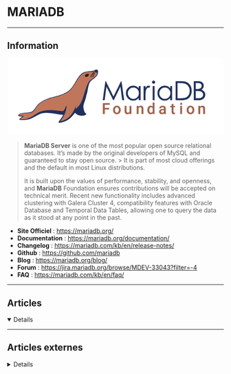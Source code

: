 # MARIADB
----

## <i class="fa-solid fa-hashtag"></i> Information

![Logo](../../_media/bdd/mariadb/mariadb_logo.png ':size=250 :no-zoom')


> <i class="fa-solid fa-quote-left"></i> **MariaDB Server** is one of the most popular open source relational databases. It’s made by the original developers of MySQL and guaranteed to stay open source. > It is part of most cloud offerings and the default in most Linux distributions.
>
> It is built upon the values of performance, stability, and openness, and **MariaDB** Foundation ensures contributions will be accepted on technical merit. Recent new functionality includes advanced clustering with Galera Cluster 4, compatibility features with Oracle Database and Temporal Data Tables, allowing one to query the data as it stood at any point in the past. <i class="fa-solid fa-quote-left fa-rotate-180"></i>


- <i class="fa-solid fa-globe"></i> **Site Officiel** : https://mariadb.org/
- <i class="fa-solid fa-book"></i> **Documentation** : https://mariadb.org/documentation/
- <i class="fa-solid fa-file-circle-question"></i> **Changelog** : https://mariadb.com/kb/en/release-notes/
- <i class="fa-brands fa-github"></i> **Github** : https://github.com/mariadb
- <i class="fab fa-blogger-b"></i> **Blog** : https://mariadb.org/blog/
- <i class="fas fa-comments"></i> **Forum** : https://jira.mariadb.org/browse/MDEV-33043?filter=-4
- <i class="far fa-question-circle"></i> **FAQ** : https://mariadb.com/kb/en/faq/


---

## <i class="fa-regular fa-newspaper"></i> Articles

<details open>

</details>

---

## <i class="fa-solid fa-glasses"></i> Articles externes

<details>

- [How to Install MariaDB on Rocky Linux 8](https://linoxide.com/how-to-install-mariadb-on-rocky-linux-8/)
- [How to Setup MariaDB Galera Cluster on Ubuntu 20.04](https://www.howtoforge.com/how-to-setup-mariadb-galera-cluster-on-ubuntu-20-04/)
- [How to Install MariaDB Database in Debian 10](https://www.tecmint.com/install-mariadb-database-in-debian-10/)
- [What is MariaDB? How Does MariaDB Work?](https://www.tecmint.com/what-is-mariadb-how-does-mariadb-work/)
- [How to Install MariaDB on CentOS 8](https://www.tecmint.com/install-mariadb-on-centos-8/)
- [Centos 8 install and get started with MariaDB](https://linuxhint.com/centos-8-install-and-get-started-with-mariadb/)
- [Install MariaDB on FreeBSD](https://linuxhint.com/install-mariadb-on-freebsd/)
- [Running Multiple MariaDB Instances on Ubuntu 20.04 LTS](https://linuxhint.com/running-multiple-mariadb-instances-on-ubuntu-20-04-lts/)
- [Encryption at Rest in MariaDB](https://linuxhint.com/configure-database-level-encryption-mariadb/)
- [How to Install MariaDB on Ubuntu 20.04](https://linuxhint.com/install-mariadb-ubuntu/)
- [How to Install MariaDB on Ubuntu 20.04 LTS](https://linoxide.com/install-mariadb-on-ubuntu-20-04/)
- [Galera Mariadb: Load balancing et Failover HAproxy](https://blog.devarieux.net/2016/06/galera-load-balancing-failover-haproxy.html)
- [Pas à pas - monter un cluster Galera Mariadb](https://blog.devarieux.net/2016/06/monter-cluster-galera-mariadb.html)

- [Information Schema TABLES Table](https://mariadb.com/kb/en/information-schema-tables-table/)
- [Serveur de bases de données MySQL/MariaDB sous CentOS 7](https://blog.microlinux.fr/mysql-centos-7/)
- [What is MariaDB?](https://www.digitalocean.com/community/tutorials/what-is-mariadb)
- [Chiffrer une base MariaDB pour Gophish](https://geekeries.org/2020/12/chiffrer-une-base-mariadb-pour-gophish/)
- [2 Ways to Install MariaDB on CentOS 7](https://linoxide.com/centos/install-mariadb-on-centos-7/)
- [Authentication Options new on MariaDB 10.4](https://www.youtube.com/watch?v=3DY1kO_xBEk)
- [The Road Story of a MyRocks/MariaDB Migration](https://www.percona.com/blog/2020/08/04/the-road-story-of-a-myrocks-mariadb-migration/)
- [How to Use the Failover Mechanism of MaxScale](https://severalnines.com/database-blog/how-use-failover-mechanism-maxscale)
- [An Introduction to Full Text Search in MariaDB](https://severalnines.com/database-blog/introduction-full-text-search-mariadb)
- [What's New in MariaDB 10.4](https://severalnines.com/database-blog/whats-new-mariadb-104)
- [How to Deploy MariaDB Server to a Docker Container](https://severalnines.com/blog/how-deploy-mariadb-server-docker-container)
- [Exploring the Different Ways to Encrypt Your MariaDB Data](https://severalnines.com/blog/exploring-different-ways-encrypt-your-mariadb-data)
- [Using the MyRocks Storage Engine with MariaDB Server](https://severalnines.com/database-blog/using-myrocks-storage-engine-mariadb-server)
- [MariaDB MaxScale Load Balancing on Docker: Deployment: Part One](https://severalnines.com/database-blog/mariadb-maxscale-load-balancing-docker-deployment-part-one)
- [MariaDB MaxScale Load Balancing on Docker: Management: Part Two](https://severalnines.com/database-blog/mariadb-maxscale-load-balancing-docker-management-part-two)
- [A Guide to the MariaDB Columnstore for MySQL Admins](https://severalnines.com/blog/guide-mariadb-columnstore-mysql-admins)
- [Database User Management: Managing Roles for MariaDB](https://severalnines.com/database-blog/database-user-management-managing-roles-mariadb)
- [Handling Large Transactions with Streaming Replication and MariaDB 10.4](https://severalnines.com/database-blog/handling-large-transactions-streaming-replication-and-mariadb-104)
- [Building a Hot Standby on Amazon AWS Using MariaDB Cluster](https://severalnines.com/database-blog/building-hot-standby-amazon-aws-using-mariadb-cluster)
- [Handling Replication Issues from non-GTID to GTID MariaDB Database Clusters](https://severalnines.com/database-blog/handling-replication-issues-non-gtid-gtid-mariadb-database-clusters)
- [Full MariaDB Encryption At-Rest and In-Transit for Maximum Data Protection - Part One](https://severalnines.com/database-blog/full-mariadb-encryption-rest-and-transit-maximum-data-protection-part-one)
- [Full MariaDB Encryption At-Rest and In-Transit for Maximum Data Protection - Part Two](https://severalnines.com/database-blog/full-mariadb-encryption-rest-and-transit-maximum-data-protection-part-two)
- [Database Performance Tuning for MariaDB](https://severalnines.com/database-blog/database-performance-tuning-mariadb)
- [How to Install and Configure MaxScale for MariaDB](https://severalnines.com/database-blog/how-install-and-configure-maxscale-mariadb)
- [Multi-Cloud Full Database Cluster Failover Options for MariaDB Cluster](https://severalnines.com/database-blog/multi-cloud-full-database-cluster-failover-options-mariadb-cluster)
- [MariaDB Cluster Offline Installation for CentOS](https://severalnines.com/database-blog/mariadb-cluster-offline-installation-centos)
- [Multi-Cloud Deployment for MariaDB Replication Using WireGuard](https://severalnines.com/database-blog/multi-cloud-deployment-mariadb-replication-using-wireguard)
- [What’s New in MariaDB Server 10.5?](https://severalnines.com/database-blog/what-s-new-mariadb-server-105)
- [What is MariaDB ColumnStore?](https://severalnines.com/database-blog/what-is-mariadb-columnstore)
- [How to Deploy a MariaDB Cluster for High Availability](https://severalnines.com/database-blog/how-deploy-mariadb-cluster-high-availability)
- [What Are MariaDB Temporal Tables?](https://severalnines.com/database-blog/what-are-mariadb-temporal-tables)
- [Using the Aria Storage Engine with MariaDB Server](https://severalnines.com/database-blog/using-aria-storage-engine-mariadb-server)
- [Introduction to MaxScale Administration Using maxctrl for MariaDB Cluster](https://severalnines.com/database-blog/introduction-maxscale-administration-using-maxctrl-mariadb-cluster)
- [Exploring Storage Engine Options for MariaDB](https://severalnines.com/database-blog/exploring-storage-engine-options-mariadb)
- [Using the MariaDB Audit Plugin for Database Security](https://severalnines.com/database-blog/using-mariadb-audit-plugin-database-security)
- [What's New in MariaDB MaxScale 2.4](https://severalnines.com/database-blog/whats-new-mariadb-maxscale-24)
- [Deploying MariaDB Replication for High Availability](https://severalnines.com/database-blog/deploying-mariadb-replication-high-availability)
- [How to Design a Geographically Distributed MariaDB Cluster](https://severalnines.com/database-blog/how-design-geographically-distributed-mariadb-cluster)
- [MaxScale Basic Management Using MaxCtrl for MariaDB Cluster](https://severalnines.com/database-blog/maxscale-basic-management-using-maxctrl-mariadb-cluster)
- [Tips for Monitoring MariaDB Cluster](https://severalnines.com/database-blog/tips-for-monitoring-mariadb-cluster)
- [Comparing MariaDB Server to MariaDB Cluster](https://severalnines.com/database-blog/comparing-mariadb-server-mariadb-cluster)
- [MariaDB Server Database Encryption Basics](https://severalnines.com/database-blog/mariadb-server-database-encryption-basics)
- [Tips for Monitoring MariaDB Replication with ClusterControl](https://severalnines.com/database-blog/tips-monitoring-mariadb-replication-clustercontrol)
- [Comparing MariaDB Enterprise Backup to ClusterControl Backup Management](https://severalnines.com/database-blog/comparing-mariadb-enterprise-backup-clustercontrol-backup-management)
- [MariaDB S3 Engine: Implementation and Benchmarking](https://www.percona.com/blog/2020/07/17/mariadb-s3-engine-implementation-and-benchmarking/)
- [How to install and configure MariaDB Galera as master to master replication cluster on Ubuntu 16.04 LTS](https://www.cyberciti.biz/faq/howto-install-configure-mariadb-galera-master-cluster-ubuntulinux/)
- [How To Install MariaDB on CentOS 8](https://www.cyberciti.biz/faq/how-to-install-mariadb-on-centos-8/)
- [How to set up MariaDB Master-Slave replication with SSL on Ubuntu Linux](https://www.cyberciti.biz/faq/how-to-set-up-mariadb-master-slave-replication-with-ssl-on-ubuntu-linux/)
- [How to set up MariaDB SSL and secure connections from clients](https://www.cyberciti.biz/faq/how-to-setup-mariadb-ssl-and-secure-connections-from-clients/)
- [How to Install MariaDB on Ubuntu 20.04](https://linuxize.com/post/how-to-install-mariadb-on-ubuntu-20-04/)
- [Serveur de bases de données MySQL/MariaDB sous CentOS 7](https://blog.microlinux.fr/mysql-centos-7/)
- [Comment installer MariaDB sur CentOS 8](https://www.digitalocean.com/community/tutorials/how-to-install-mariadb-on-centos-8-fr)
- [Comment installer MariaDB sur Ubuntu 18.04](https://www.digitalocean.com/community/tutorials/how-to-install-mariadb-on-ubuntu-18-04-fr)
- [How To Install MariaDB on Ubuntu 20.04](https://www.digitalocean.com/community/tutorials/how-to-install-mariadb-on-ubuntu-20-04)
- [How To Install MariaDB on Ubuntu 20.04 [Quickstart]](https://www.digitalocean.com/community/tutorials/how-to-install-mariadb-on-ubuntu-20-04-quickstart)
- [Comment installer MariaDB sur Ubuntu 18.04](https://www.digitalocean.com/community/tutorials/how-to-install-mariadb-on-ubuntu-20-04-fr)
- [Comment installer MariaDB sur Ubuntu 20.04 [Démarrage rapide]](https://www.digitalocean.com/community/tutorials/how-to-install-mariadb-on-ubuntu-20-04-quickstart-fr)
- [MariaDB/MySQL Auto-Сlustering with Load Balancing and Replication for High Availability and Performance](https://jelastic.com/blog/mysql-mariadb-database-auto-clustering-cloud-hosting/)
- [Master-Slave and Master-Master Replication with MariaDB/MySQL Auto-Сlustering](https://jelastic.com/blog/master-master-slave-replication-mysql-mariadb-auto-clustering/)
- [MariaDB Galera Cluster Replication](https://jelastic.com/blog/mariadb-galera-cluster-replication/)
- [How to Install MariaDB on CentOS 8](https://linuxize.com/post/how-to-install-mariadb-on-centos-8/)
- [How to Setup MariaDB Galera Multi-Master Synchronous Replication using Debian 10](https://www.howtoforge.com/how-to-setup-mariadb-galera-multi-master-synchronous-replication-using-debian-10/)
- [MariaDB Replication on RHEL 8/ CentOS 8](https://linuxhint.com/mariadb_replication_rhel8/)
- [How to Install MariaDB on CentOS 8](https://linuxize.com/post/how-to-install-mariadb-on-centos-8/)
- [How To Install MariaDB on CentOS 8](https://www.cyberciti.biz/faq/how-to-install-mariadb-on-centos-8/)
- [MariaDB Bulk Load API](https://dzone.com/articles/mariadb-bulk-load-api)
- [Flexible MariaDB Server Query Cache](https://dzone.com/articles/flexible-mariadb-server-query-cache)
- [How To Install MariaDB on CentOS 8](https://www.digitalocean.com/community/tutorials/how-to-install-mariadb-on-centos-8)
- [How To Install MariaDB on Ubuntu 18.04](https://www.digitalocean.com/community/tutorials/how-to-install-mariadb-on-ubuntu-18-04 )
- [How To Configure a Galera Cluster with MariaDB on Debian 10 Servers](https://www.digitalocean.com/community/tutorials/how-to-configure-a-galera-cluster-with-mariadb-on-debian-10-servers)
- [How To Configure a Galera Cluster with MariaDB on Debian 9 Servers](https://www.digitalocean.com/community/tutorials/how-to-configure-a-galera-cluster-with-mariadb-on-debian-9-servers)
- [CTE ET WINDOW FUNCTIONS AVEC MARIADB](https://connect.ed-diamond.com/GNU-Linux-Magazine/GLMF-211/CTE-et-Window-Functions-avec-MariaDB)
- [How To Configure a Galera Cluster with MariaDB on Ubuntu 18.04 Servers](https://www.digitalocean.com/community/tutorials/how-to-configure-a-galera-cluster-with-mariadb-on-ubuntu-18-04-servers)
- [How To Configure a Galera Cluster with MariaDB on CentOS 7 Servers](https://www.digitalocean.com/community/tutorials/how-to-configure-a-galera-cluster-with-mariadb-on-centos-7-servers)
- [How to Install MariaDB on Debian 10](https://linuxize.com/post/how-to-install-mariadb-on-debian-10/)
- [How To Install MariaDB on Debian 10](https://www.digitalocean.com/community/tutorials/how-to-install-mariadb-on-debian-10)
- [How to Install MariaDB 10 on RHEL 8](https://www.tecmint.com/install-mariadb-on-rhel-8/)
- [MariaDB – connexion root sans mot de passe toujours possible](https://www.jbnet.fr/systeme/sql/mariadb-connexion-root-sans-mot-de-passe-toujours-possible.html)
- [Debugging MariaDB Galera Cluster SST Problems – A Tale of a Funny Experience](https://www.percona.com/blog/2019/02/12/debugging-mariadb-galera-cluster-sst-problems-a-tale-of-a-funny-experience/)  
- [How To Install MariaDB on RHEL 8](https://www.cyberciti.biz/faq/install-mariadb-on-rhel-8-redhat-enterprise-linux/)
- [Debugging MariaDB Galera Cluster SST Problems: the Tale of a Funny Experience](https://dzone.com/articles/debugging-mariadb-galera-cluster-sst-problems-the)
- [Setting Up a DBA Port Using MariaDB MaxScale](https://dzone.com/articles/setting-up-a-dba-port-using-mariadb-maxscale)
- [How to Improve Replication Performance in a MySQL or MariaDB Galera Cluster](https://severalnines.com/blog/how-improve-replication-performance-mysql-or-mariadb-galera-cluster)
- [What is MariaDB TX? How to Manage the New MariaDB MySQL Fork!](https://severalnines.com/blog/what-mariadb-tx-how-manage-new-mariadb-mysql-fork)
- [Replication Manager Works with MariaDB](https://www.percona.com/blog/2019/01/18/replication-manager-works-with-mariadb/)
- [Install MariaDB on CentOS 7](https://linuxize.com/post/install-mariadb-on-centos-7/)
- [How to Install MariaDB on Ubuntu 18.04](https://linuxize.com/post/how-to-install-mariadb-on-ubuntu-18-04/)
- [How to Install MariaDB on Debian 9](https://linuxize.com/post/how-to-install-mariadb-on-debian-9/)
- [How to Install MariaDB on Ubuntu 16.04](https://www.rosehosting.com/blog/how-to-install-mariadb-on-ubuntu-16-04/)
- [Getting Started With MariaDB Galera and MariaDB MaxScale on CentOS](https://dzone.com/articles/getting-started-with-mariadb-galera-and-mariadb-ma)
- [Automatic Partition Maintenance in MariaDB](https://dzone.com/articles/automatic-partition-maintenance-in-mariadb-mariadb)
- [Analyzing Financial Time Series Data Using MariaDB ColumnStore](https://dzone.com/articles/analysis-of-financial-time-series-data-using-maria)
- [Enabling GTIDs for Server Replication in MariaDB Server 10.2](https://dzone.com/articles/enabling-gtids-for-server-replication-in-mariadb-s)
- [High Availability With Multi-Source Replication in MariaDB Server](https://dzone.com/articles/high-availability-with-multi-source-replication-in)
- [How To Install MariaDB Galera Cluster on Ubuntu 16.04](https://www.howtoforge.com/tutorial/how-to-install-and-configure-galera-cluster-on-ubuntu-1604/)
- [How to Completely Remove Mysql and Install MariaDB 10](https://linoxide.com/linux-how-to/completely-remove-mysql-properly-install-mariadb-10/)
- [Using The MariaDB CONNECT Engine To Merge Heterogeneous Data Sources](https://blog.pythian.com/using-mariadb-connect-engine-merge-heterogeneous-data-sources/)
- [Replication Will not Start On AWS RDS for MariaDB 10.2](https://mydbops.wordpress.com/2018/01/18/replication-will-not-start-on-rds-mariadb-10-2/)
- [Backup and Restore for MariaDB ColumnStore 1.1.0 onwards](https://mariadb.com/kb/en/library/backup-and-restore-for-mariadb-columnstore-110-onwards/)
- [Correcting MariaDB ColumnStore Benchmarks](https://linuxjedi.co.uk/2017/09/21/correcting-mariadb-columnstore-benchmarks/)
- [How to install and configure MariaDB unixODBC driver](https://blog.sleeplessbeastie.eu/2018/01/08/how-to-install-and-configure-mariadb-unixodbc-driver/)
- [How to Setup MariaDB High Availability with Heartbeat and DRBD on Ubuntu 16.04 LTS](https://www.howtoforge.com/tutorial/ubuntu-drbd-heartbeat-high-availability/)
- [The simultaneous_assignment mode in MariaDB 10.3.5](http://ocelot.ca/blog/blog/2018/03/21/the-simultaneous_assignment-mode-in-mariadb-10-3-5/)
- [How to Install MariaDB on CentOS 7](https://www.rosehosting.com/blog/how-to-install-mariadb-on-centos-7/)
- [How to set up MariaDB Master-Slave replication with SSL on Ubuntu Linux](https://www.cyberciti.biz/faq/how-to-set-up-mariadb-master-slave-replication-with-ssl-on-ubuntu-linux/)
- [How to set and enable MariaDB slow query log](https://www.cyberciti.biz/faq/how-to-set-and-enable-mariadb-slow-query-log-linux-unix/)
- [How to install and configure MariaDB Galera as master to master replication cluster on Ubuntu 16.04 LTS](https://www.cyberciti.biz/faq/howto-install-configure-mariadb-galera-master-cluster-ubuntulinux/)
- [Try MariaDB Server 10.3 in Docker](https://mariadb.com/resources/blog/try-mariadb-server-103-docker)
- [MariaDB: JSON datatype supported as of 10.2](https://ma.ttias.be/mariadb-json-datatype-supported-10-2/)
- [Sequences Support in MariaDB Server 10.3](https://dzone.com/articles/sequences-support-in-mariadb-server-103)
- [Using MariaDB Backup and MariaDB MaxScale to Scale Online](https://dzone.com/articles/using-mariadb-backup-and-mariadb-maxscale-to-scale)
- [How to split MySQL/MariaDB datadir to multiple mount points](http://www.nilinfobin.com/mysql/how-to-split-mysql-mariadb-datadir-to-multiple-mount-points/)
- [How to login in MariaDB with OS user without password](http://www.nilinfobin.com/mysql/how-to-login-in-mariadb-with-os-user-without-password/)
- [How to convert galera node to async slave and vice-versa with MariaDB Galera Cluster.](http://www.nilinfobin.com/linux1/how-to-convert-galera-node-to-async-slave-and-vice-versa-with-mariadb-galera-cluster/)
- [Maxscale: Socket creation failed: 97, Address family not supported by protocol](http://www.nilinfobin.com/mysql/mariadb/maxscale-socket-creation-failed-97-address-family-not-supported-by-protocol/)
- [How to setup MaxScale with MariaDB Galera Cluster](http://www.nilinfobin.com/mysql/how-to-setup-maxscale-with-mariadb-galera-cluster/)
- [How to setup three nodes MariaDB Galera Cluster on Single server with MySQL sandbox](http://www.nilinfobin.com/mysql/mariadb/setup-three-nodes-mariadb-galera-cluster-on-single-server-with-mysql-sandbox/)
- [How to Install and Use MariaDB on Ubuntu 18.04](https://linoxide.com/linux-how-to/install-use-mariadb-ubuntu/)
- [Real time Data Masking using MariaDB](https://www.linkedin.com/pulse/real-time-data-masking-using-mariadb-pandikrishnan-gurusamy/?published=t)
- [MariaDB – connexion root sans mot de passe toujours possible](https://www.jbnet.fr/systeme/sql/mariadb-connexion-root-sans-mot-de-passe-toujours-possible.html)
- [MariaDB : impact du choix du système de fichiers](https://www.dsfc.net/infrastructure/lamp-infrastructure/mariadb-impact-choix-systeme-fichiers/)
- [Cluster multi master pour MariaDB (et MySQL…) avec Galera](http://www.morot.fr/cluster-multi-master-pour-mariadb-et-mysql-avec-galera/)
- [Réinitialiser une instance MariaDB](https://www.dsfc.net/logiciel-libre/mariadb/reinitialiser-une-instance-mariadb/)
- [Les plugins dans MariaDB](https://www.dsfc.net/logiciel-libre/mariadb/plugins-mariadb/)
- [Réparer des tables MySQL MariaDB](http://blogmotion.fr/systeme/reparer-erreur-table-mysql-corrupt-16431)
- [MariaDB – connexion root sans mot de passe toujours possible](https://www.jbnet.fr/systeme/sql/mariadb-connexion-root-sans-mot-de-passe-toujours-possible.html)
- [Migrer de MySQL/MariaDB 5.5 vers MariaDB 10.x sous CentOS 7](https://www.julienmousqueton.fr/2018/01/14/migrer-de-mysql-mariadb-5-5-vers-mariadb-10-x/)
- [How To Install MariaDB on Debian 9](https://www.digitalocean.com/community/tutorials/how-to-install-mariadb-on-debian-9)
- [Moving to MariaDB Backup](https://dzone.com/articles/moving-to-mariadb-backup)
- [How To Install MariaDB on RHEL 8](https://www.cyberciti.biz/faq/install-mariadb-on-rhel-8-redhat-enterprise-linux/)

</details>
